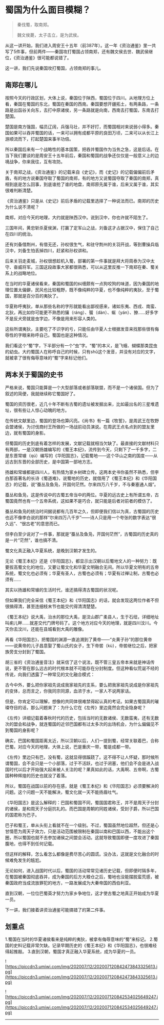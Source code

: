 # 蜀国为什么面目模糊？

> 秦伐蜀，取南郑。
> 
> 魏文侯薨，太子击立，是为武侯。

从这一讲开始，我们进入周安王十五年（前387年）。这一年《资治通鉴》里一共写了5件事，但前两件——秦国攻打蜀国占领南郑，还有魏文侯去世、魏武侯继位，《资治通鉴》很可能都说错了。

这一讲，我们先说秦国攻打蜀国，占领南郑的事儿。

## 南郑在哪儿

按照今天的行政区划，大体上说，秦国位于陕西，蜀国位于四川。从地理方位上看，秦国在蜀国的东北，蜀国在秦国的西南。秦国要想开疆拓土，有两条路，一条路是出函谷关向东，去打中原诸侯，另一条路就是向南，西南去打蜀国，东南去打楚国。

楚国是南方强国，幅员辽阔，兵强马壮，并不好打，而蜀国相对来说弱小得多。秦国如果可以吞并蜀国的话，一来可以拥有成都平原的良田万顷，二来可以从长江上游顺流而下，打起楚国来事半功倍。

所以秦国后来有一个战略性的基本国策，把吞并蜀国作为当务之急，这是后话。在当下我们要谈的是周安王十五年前后，秦国和蜀国的战争还仅仅是一般意义上的边境战争，你来我往，互有攻防。

关于南郑之战，《资治通鉴》的记载来自《史记》，而《史记》的记载偏偏前后矛盾，有的地方说秦国夺取了蜀国的南郑，有的地方又说蜀国夺取了秦国的南郑，真相到底是怎么回事，到底谁抢了谁的地盘，南郑原先属于谁，后来又属于谁，其实很难判断清楚。

《资治通鉴》只是从《史记》前后矛盾的记载里选择了一种说法而已。南郑的历史为什么说不清呢？

南郑，对应今天的地理，大约就是陕西汉中。说到汉中，你也许就不陌生了。

三国年间，黄忠斩杀夏侯渊，打赢了定军山之战，刘备这才占据汉中，保住了自己在四川的统治。

还有刘备借荆州，有借无还，孙权很生气，和驻守荆州的关羽开战，等到曹操兵临汉中，刘备生怕丢掉四川，赶紧和孙权讲和。

后来关羽走麦城，孙权很想趁机入蜀，部署的第一件事就是拜大将周泰为汉中太守、奋威将军。三国这段故事大家都很熟悉，可以从这里反推一下南郑在秦、蜀关系上的战略地位。

在当时的华夏诸侯看来，秦国和蜀国的纠缠颇有一点狗咬狗的味道，因为秦国的地理位置太偏僻，民风也比较粗野，既不像纯粹的华夏，也不像纯粹的夷狄，至于蜀国，那就是百分百的夷狄了。

华夏称呼夷狄，单从那些名称的字形就能看出鄙视感来，诸如东夷、西戎、南蛮、北狄，再比如你可能更不熟悉的獽（ráng）、蜑（dàn）、蜒（yán）、獠……好多字不是反犬旁就是虫字边，不像是用来形容人类的。

这些所谓夷狄，主要吃了不识字的亏，只能任由华夏人士根据发音来找那些很有侮辱性的字眼来称呼自己。蜀国也是这种情况。

我们看这个“蜀”字，下半部分有一个“虫”字。“蜀”的本义，是飞蛾、蝴蝶那类昆虫的幼虫。大约蜀国人在称呼自己的时候，只有shǔ这个发音，并没有对应的文字，就被拿了很有侮辱意味的“蜀”字来标记他们。

## 两本关于蜀国的史书 

严格来说，蜀国只能算是一个大型部落或者部落联盟，而不是一个诸侯国。但为了叙述的简便，我就继续称它蜀国好了。

蜀国的资历很老，近几十年不断有古蜀的遗址被发掘出来，比如最出名的三星堆遗址，很有些让人惊心动魄的地方。

在传统文献里边，蜀国的登场也算闪亮。《尚书》有一篇《牧誓》，是周武王在牧野会盟诸侯，为讨伐商纣王所做的一场战前动员演说。在周武王点名点到的盟友里边，就有蜀国的身影。

但蜀国的历史到底有着怎样的发展，文献记载就相当欠缺了。最直接的文献材料只有两部，一是汉朝扬雄编写的《蜀王本纪》，流传到今天，只剩下了一千多字，二是东晋常璩（qú）编写的《华阳国志》，记载蜀地——这个华山之南的国度——从远古到东晋的全部历史，是中国第一部地方志。

扬雄和常璩都是四川人，有热情为家乡树碑立传。这两本史书你虽然不熟悉，但李白那首著名的长诗《蜀道难》，说蜀地的历史，就借用了《蜀王本纪》和《华阳国志》的记载，说“蚕丛及鱼凫，开国何茫然。尔来四万八千岁，不与秦塞通人烟”。

蚕丛和鱼凫，这是传说中的古蜀五帝当中的两位。华夏的远古史上有所谓五帝，古蜀国竟然也有一个五帝系统，这如果不是巧合，就只能是后者对前者的模仿了。

蚕丛和鱼凫的统治时间据说都有几百年之久，但即便我们信以为真，古蜀国的历史也远不像李白说的那样“尔来四万八千岁”——诗人只是用一个夸张的数字表达“很久远”、“很古老”的意思而已。

但李白至少说对了一件事，那就是“蚕丛及鱼凫，开国何茫然”，古蜀国的历史真的是一片“茫然”，谁也搞不清。

蜀文化真正融入华夏系统，是晚到汉朝才发生的。

无论《蜀王本纪》还是《华阳国志》，都显示出汉朝以后蜀地文人的一种努力：既要拔高蜀文化的地位，又要让蜀文化和华夏文明融合无间。所以华夏文明有的五帝系统，蜀文化也必须有；华夏有圣人，古蜀也必须有；华夏有过禅让制，古蜀也必须有……

其实以扬雄和常璩的生活时代，谁还搞得清古蜀国的状况呢。

但如果我们完全采信《蜀王本纪》和《华阳国志》的话，就会发现这两位作者不但很搞得清，甚至连细枝末节也能交代得清清楚楚。

《蜀王本纪》说大禹，治水的那位大禹，是汶山郡广柔县人，生于石纽，详细地址叫痢儿畔……就差交代门牌号码了。这个地方对应今天的地理，就是四川汶川。今天你去汶川，还能在县城看到大禹的雕像。

再看《华阳国志》，把蜀国的渊源一直追溯到了黄帝——“炎黄子孙”的那位黄帝——说黄帝的儿子昌意娶了蜀山氏的女子，生下帝喾（kù），帝喾继位之后，把家族旁支分封到了蜀国。

胡三省的《资治通鉴音注》就采信了这个说法，既不管三皇五帝本来就是神话传说，更不管在那么远古的时代根本就不可能存在分封制度。但这种看似荒诞不经的传说，向我们透露了一种常见的文化融合模式：

古今中外，要么把你家祖先说成我家祖先的支系，要么把我家祖先说成是你家祖先的变体，总而言之，你我同宗同源，血浓于水，一家人不说两家话。

但是，你肯定可以理解，想像的共同体很难禁得起认真的考证。如果古蜀国真的璀璨夺目的话，那么问题来了：为什么它在《左传》里边竟然会完全隐身呢？

《左传》详细记载着春秋时代的历史，包括当时的无数诸侯、无数蛮夷，还有无数次的盟会和战争，就连蜀国的近邻巴国都有过太多次的出场机会，为什么偏偏见不到蜀国的身影呢？

确实，巴国和蜀国距离太近，所以汉朝以后，人们一提到蜀，经常关联着巴，合称巴蜀。对应今天的地理，大体上说，巴是重庆一带，蜀是成都一带。

《左传》里边只有巴，没有蜀，这就显得很蹊跷了。这不得不让人怀疑，那时候所谓蜀国，会不会只是一个小部落，过于不活跃，也过于闭塞，他们会不会是进入战国时代以后才开始强大起来被人关注的呢？果真如此的话，大禹啊、五帝啊，古蜀国种种辉煌的历史也就没了着落。

所以，蜀国在战国以前的存在感，就是《蜀王本纪》和《华阳国志》必须要解决的问题。这个问题一天不能解决，蜀文化就一天不能扬眉吐气。

《华阳国志》是这么解释的：巴国和蜀国不同，蜀国国君称王，并不是周天子分封的诸侯，是和周天子分庭抗礼的。而巴国是周朝的同姓诸侯，受封子爵，所以巴国的国君称为巴子。

巴子和蜀王，单从头衔上看就不在一个级别。不过，蜀国虽然地位超然，但还是心甘情愿为周天子效力，只是活动范围被限制在秦国以南和巴国以西，不能出这个圈，所以蜀国也就不去参加诸侯之间盟会活动。这就导致蜀国即便一度攻进了秦国腹地，也得不到任何记载。

但这样的解释，怎么看怎么都像是费尽苦心的圆谎。没办法，这就是文化融合的时候难免发生的尴尬。

无论如何，进入战国时代以后，蜀国的活动常常见诸历史记载，但即便时隔多年，在蜀国被秦国彻底吞并，成为秦国的后方大粮仓之后，蜀地也没能摆脱蛮荒感，被秦国政府当成流放罪犯的地方，一路发展成为大秦帝国的西伯利亚。

直到汉朝，一位位巴蜀英才努力为家乡争地位，这才使古蜀之地真正开始成为华夏一员。

下一讲，我们接着讲资治通鉴可能搞错了的第二件事。

## 划重点

1.蜀国在当时的华夏诸侯看来是纯粹的夷狄，被拿有侮辱意味的“蜀”来标记。
2.蜀国的史料记载非常欠缺。记录早期历史的《蜀王本纪》和《华阳国志》，也很难经得起推敲。
3.直到汉朝，蜀国才真正融入华夏系统，成为华夏的一员。

![https://piccdn3.umiwi.com/img/202007/12/202007120842473843325613.jpg](https://piccdn3.umiwi.com/img/202007/12/202007120842473843325613.jpg)

![https://piccdn3.umiwi.com/img/202007/12/202007120842534025649247.jpg](https://piccdn3.umiwi.com/img/202007/12/202007120842534025649247.jpg)

---
